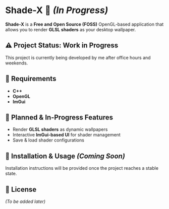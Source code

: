 # Shade-X 🚀 *(In Progress)*  

**Shade-X** is a **Free and Open Source (FOSS)** OpenGL-based application that allows you to render **GLSL shaders** as your desktop wallpaper.  

## ⚠️ Project Status: Work in Progress  
This project is currently being developed by me after office hours and weekends.

## 🔧 Requirements  
- **C++**  
- **OpenGL**  
- **ImGui**  

## 📌 Planned & In-Progress Features  
- Render **GLSL shaders** as dynamic wallpapers  
- Interactive **ImGui-based UI** for shader management  
- Save & load shader configurations  

## 📂 Installation & Usage *(Coming Soon)*  
Installation instructions will be provided once the project reaches a stable state.  

## 📜 License  
*(To be added later)*  
